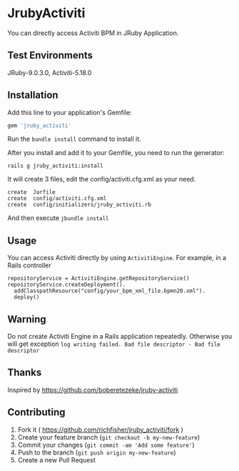 # JrubyActiviti

You can directly access Activiti BPM in JRuby Application.

## Test Environments
JRuby-9.0.3.0, Activiti-5.18.0

## Installation

Add this line to your application's Gemfile:

```ruby
gem 'jruby_activiti'
```

Run the `bundle install` command to install it.

After you install and add it to your Gemfile, you need to run the generator:

```
rails g jruby_activiti:install
```

It will create 3 files, edit the config/activiti.cfg.xml as your need.

```
create  Jarfile
create  config/activiti.cfg.xml
create  config/initializers/jruby_activiti.rb
```

And then execute `jbundle install`

## Usage
You can access Activiti directly by using `ActivitiEngine`. For example, in a Rails controller

```
repositoryService = ActivitiEngine.getRepositoryService()
repositoryService.createDeployment().
  addClasspathResource("config/your_bpm_xml_file.bpmn20.xml").
  deploy()
```

## Warning
Do not create Activiti Engine in a Rails application repeatedly. Otherwise you will get exception `log writing failed. Bad file descriptor - Bad file descriptor`

## Thanks
Inspired by https://github.com/boberetezeke/jruby-activiti

## Contributing

1. Fork it ( https://github.com/richfisher/jruby_activiti/fork )
2. Create your feature branch (`git checkout -b my-new-feature`)
3. Commit your changes (`git commit -am 'Add some feature'`)
4. Push to the branch (`git push origin my-new-feature`)
5. Create a new Pull Request
